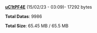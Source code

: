[**uC1tPF4E**](/data/uC1tPF4E.txt) (15/02/23 - 03:09)- 17292 bytes

**Total Datas**: 9986

**Total Size**: 65.45 MB / 65.5 MB